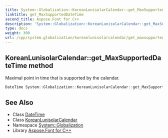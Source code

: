 ```yaml
---
title: System::Globalization::KoreanLunisolarCalendar::get_MaxSupportedDateTime method
linktitle: get_MaxSupportedDateTime
second_title: Aspose.Font for C++
description: 'System::Globalization::KoreanLunisolarCalendar::get_MaxSupportedDateTime method. Maximal point in time that is supported by the calendar in C++.'
type: docs
weight: 300
url: /cpp/system.globalization/koreanlunisolarcalendar/get_maxsupporteddatetime/
---
```

## KoreanLunisolarCalendar::get_MaxSupportedDateTime method


Maximal point in time that is supported by the calendar.

```cpp
DateTime System::Globalization::KoreanLunisolarCalendar::get_MaxSupportedDateTime() const override
```

## See Also

* Class [DateTime](../../../system/datetime/)
* Class [KoreanLunisolarCalendar](../)
* Namespace [System::Globalization](../../)
* Library [Aspose.Font for C++](../../../)
